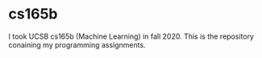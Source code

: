 # cs165b

I took UCSB cs165b (Machine Learning) in fall 2020. This is the repository conaining my programming assignments.
